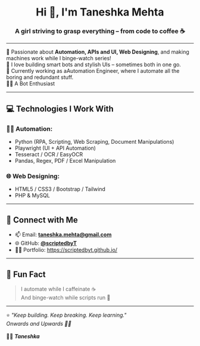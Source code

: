 <h1 align="center">Hi 👋, I'm Taneshka Mehta</h1>
<h3 align="center">A girl striving to grasp everything – from code to coffee ☕</h3>

---

🌟 Passionate about **Automation, APIs and UI, Web Designing**, and making machines work while I binge-watch series!  
🔧 I love building smart bots and stylish UIs – sometimes both in one go.  
🎯 Currently working as aAutomation Engineer, where I automate all the boring and redundant stuff. <br>
👩‍💻 A Bot Enthusiast

---

## 💻 Technologies I Work With

### 👩‍💻 Automation:
- Python (RPA, Scripting, Web Scraping, Document Manipulations)
- Playwright (UI + API Automation)
- Tesseract / OCR / EasyOCR
- Pandas, Regex, PDF / Excel Manipulation

### 🌐 Web Designing:
- HTML5 / CSS3 / Bootstrap / Tailwind
- PHP & MySQL

---

## 🔗 Connect with Me

- 📫 Email: **taneshka.mehta@gmail.com**
- 🌐 GitHub: [**@scriptedbyT**](https://github.com/scriptedbyT)
- 👩‍💻 Portfolio: https://scriptedbyt.github.io/ 

---

## 🎉 Fun Fact

> I automate while I caffeinate ☕  
> And binge-watch while scripts run 👀

---

⭐ *"Keep building. Keep breaking. Keep learning."* <br>
*Onwards and Upwards 🚀✨*
<br>
<br>
👩‍💻 _**Taneshka**_

